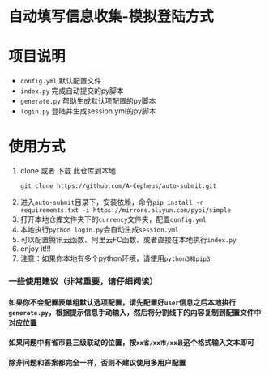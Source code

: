 # 自动填写信息收集-模拟登陆方式

# 项目说明

- `config.yml` 默认配置文件
- `index.py` 完成自动提交的py脚本
- `generate.py` 帮助生成默认项配置的py脚本
- `login.py` 登陆并生成session.yml的py脚本

# 使用方式
1. clone 或者 下载 此仓库到本地
    ```shell script
    git clone https://github.com/A-Cepheus/auto-submit.git
    ```
2. 进入`auto-submit`目录下，安装依赖，命令`pip install -r requirements.txt -i https://mirrors.aliyun.com/pypi/simple`
3. 打开本地仓库文件夹下的`currency`文件夹，配置`config.yml`
4. 本地执行`python login.py`会自动生成`session.yml`
5. 可以配置腾讯云函数、阿里云FC函数、或者直接在本地执行`index.py`
6. enjoy it!!!
7. 注意：如果你本地有多个python环境，请使用`python3和pip3`

### 一些使用建议（非常重要，请仔细阅读）

#### 如果你不会配置表单组默认选项配置，请先配置好`user`信息之后本地执行`generate.py`，根据提示信息手动输入，然后将分割线下的内容复制到配置文件中对应位置

#### 如果问题中有省市县三级联动的位置，按`xx省/xx市/xx县`这个格式输入文本即可

#### 除非问题和答案都完全一样，否则不建议使用多用户配置
